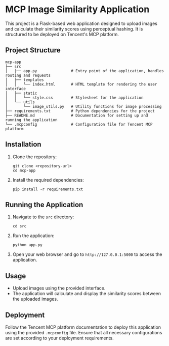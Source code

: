 # MCP Image Similarity Application

This project is a Flask-based web application designed to upload images and calculate their similarity scores using perceptual hashing. It is structured to be deployed on Tencent's MCP platform.

## Project Structure

```
mcp-app
├── src
│   ├── app.py               # Entry point of the application, handles routing and requests
│   ├── templates
│   │   └── index.html       # HTML template for rendering the user interface
│   ├── static
│   │   └── style.css        # Stylesheet for the application
│   └── utils
│       └── image_utils.py   # Utility functions for image processing
├── requirements.txt         # Python dependencies for the project
├── README.md                # Documentation for setting up and running the application
└── .mcpconfig               # Configuration file for Tencent MCP platform
```

## Installation

1. Clone the repository:
   ```
   git clone <repository-url>
   cd mcp-app
   ```

2. Install the required dependencies:
   ```
   pip install -r requirements.txt
   ```

## Running the Application

1. Navigate to the `src` directory:
   ```
   cd src
   ```

2. Run the application:
   ```
   python app.py
   ```

3. Open your web browser and go to `http://127.0.0.1:5000` to access the application.

## Usage

- Upload images using the provided interface.
- The application will calculate and display the similarity scores between the uploaded images.

## Deployment

Follow the Tencent MCP platform documentation to deploy this application using the provided `.mcpconfig` file. Ensure that all necessary configurations are set according to your deployment requirements.